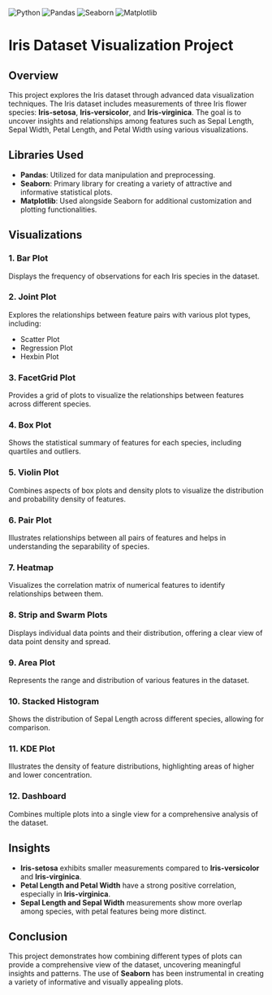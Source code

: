 ![Python](https://img.shields.io/badge/Python-3.x-blue.svg?logo=python)
![Pandas](https://img.shields.io/badge/Pandas-1.x-%23150458.svg?logo=pandas)
![Seaborn](https://img.shields.io/badge/Seaborn-0.11.0-%23007A87.svg?logo=seaborn)
![Matplotlib](https://img.shields.io/badge/Matplotlib-3.x-%23ff69b4.svg?logo=plotly)

# Iris Dataset Visualization Project

## Overview

This project explores the Iris dataset through advanced data visualization techniques. The Iris dataset includes measurements of three Iris flower species: **Iris-setosa**, **Iris-versicolor**, and **Iris-virginica**. The goal is to uncover insights and relationships among features such as Sepal Length, Sepal Width, Petal Length, and Petal Width using various visualizations.

## Libraries Used

- **Pandas**: Utilized for data manipulation and preprocessing.
- **Seaborn**: Primary library for creating a variety of attractive and informative statistical plots.
- **Matplotlib**: Used alongside Seaborn for additional customization and plotting functionalities.

## Visualizations

### 1. **Bar Plot**
Displays the frequency of observations for each Iris species in the dataset.

### 2. **Joint Plot**
Explores the relationships between feature pairs with various plot types, including:
- Scatter Plot
- Regression Plot
- Hexbin Plot

### 3. **FacetGrid Plot**
Provides a grid of plots to visualize the relationships between features across different species.

### 4. **Box Plot**
Shows the statistical summary of features for each species, including quartiles and outliers.

### 5. **Violin Plot**
Combines aspects of box plots and density plots to visualize the distribution and probability density of features.

### 6. **Pair Plot**
Illustrates relationships between all pairs of features and helps in understanding the separability of species.

### 7. **Heatmap**
Visualizes the correlation matrix of numerical features to identify relationships between them.

### 8. **Strip and Swarm Plots**
Displays individual data points and their distribution, offering a clear view of data point density and spread.

### 9. **Area Plot**
Represents the range and distribution of various features in the dataset.

### 10. **Stacked Histogram**
Shows the distribution of Sepal Length across different species, allowing for comparison.

### 11. **KDE Plot**
Illustrates the density of feature distributions, highlighting areas of higher and lower concentration.

### 12. **Dashboard**
Combines multiple plots into a single view for a comprehensive analysis of the dataset.

## Insights

- **Iris-setosa** exhibits smaller measurements compared to **Iris-versicolor** and **Iris-virginica**.
- **Petal Length and Petal Width** have a strong positive correlation, especially in **Iris-virginica**.
- **Sepal Length and Sepal Width** measurements show more overlap among species, with petal features being more distinct.

## Conclusion

This project demonstrates how combining different types of plots can provide a comprehensive view of the dataset, uncovering meaningful insights and patterns. The use of **Seaborn** has been instrumental in creating a variety of informative and visually appealing plots.

